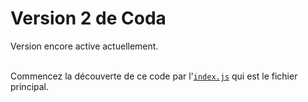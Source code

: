 # Version 2 de Coda

Version encore active actuellement.<br /><br />

Commencez la découverte de ce code par l'[`index.js`](https://github.com/Nino-fr/coda-bot/tree/v2/index.js) qui est le fichier principal.
